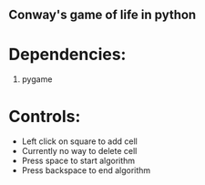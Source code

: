 ## Conway's game of life in python

# Dependencies: 
1. pygame

# Controls: 
- Left click on square to add cell 
- Currently no way to delete cell 
- Press space to start algorithm
- Press backspace to end algorithm 